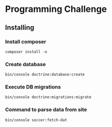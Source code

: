 Programming Challenge
===

## Installing

### Install composer
    composer install -o
    
### Create database
    bin/console doctrine:database:create
    
### Execute DB migrations
    bin/console doctrine:migrations:migrate
    
### Command to parse data from site
    bin/console soccer:fetch-dat